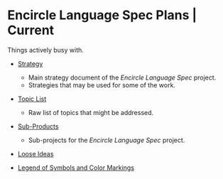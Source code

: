 Encircle Language Spec Plans | Current
======================================

Things actively busy with.

- [Strategy](1.%20Strategy.md)
    
    - Main strategy document of the *Encircle Language Spec* project.
    - Strategies that may be used for some of the work.

- [Topic List](2.%20Topic%20List.md)

    - Raw list of topics that might be addressed.

- [Sub-Products](Sub-Projects)

    - Sub-projects for the *Encircle Language Spec* project.

- [Loose Ideas](3.%20Loose%20Ideas.md)

- [Legend of Symbols and Color Markings](4.%20Legend%20of%20Symbols%20and%20Color%20Markings.md)
